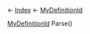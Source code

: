 ← [Index](Api-Index) ← [MyDefinitionId](VRage.Game.MyDefinitionId)

[MyDefinitionId](VRage.Game.MyDefinitionId) Parse()